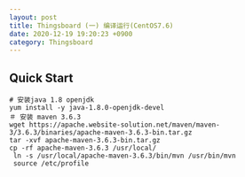 ```yaml
---
layout: post
title: Thingsboard (一) 编译运行(CentOS7.6)
date: 2020-12-19 19:20:23 +0900
category: Thingsboard
---
```

## Quick Start
```shell
# 安装java 1.8 openjdk
yum install -y java-1.8.0-openjdk-devel
＃ 安装 maven 3.6.3
wget https://apache.website-solution.net/maven/maven-3/3.6.3/binaries/apache-maven-3.6.3-bin.tar.gz
tar -xvf apache-maven-3.6.3-bin.tar.gz
cp -rf apache-maven-3.6.3 /usr/local/
 ln -s /usr/local/apache-maven-3.6.3/bin/mvn /usr/bin/mvn
 source /etc/profile
```

<!--stackedit_data:
eyJoaXN0b3J5IjpbLTEyNzU3MTgwMDIsMTM3MzIyOTA2MF19
-->
